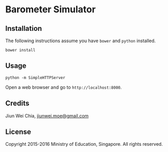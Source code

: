 # Barometer Simulator

## Installation

The following instructions assume you have `bower` and `python` installed.

`bower install`

## Usage

`python -m SimpleHTTPServer`

Open a web browser and go to `http://localhost:8000`.

## Credits

Jiun Wei Chia, jiunwei.moe@gmail.com

## License

Copyright 2015-2016 Ministry of Education, Singapore. All rights reserved.
